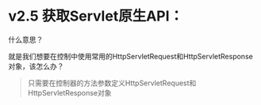 # v2.5 获取Servlet原生API：

什么意思？

就是我们想要在控制中使用常用的HttpServletRequest和HttpServletResponse对象，该怎么办？


> 只需要在控制器的方法参数定义HttpServletRequest和HttpServletResponse对象
